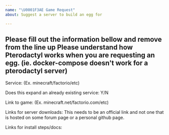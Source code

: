 ```yaml
---
name: "\U0001F3AE Game Request"
about: Suggest a server to build an egg for

---
```


Please fill out the information bellow and remove from the line up
Please understand how Pterodactyl works when you are requesting an egg. (ie. docker-compose doesn't work for a pterodactyl server)
---------------

Service: (Ex. minecraft/factorio/etc)

Does this expand an already existing service: Y/N

Link to game: (Ex. minecraft.net/factorio.com/etc)

Links for server downloads: This needs to be an official link and not one that is hosted on some forum page or a personal github page.

Links for install steps/docs:

